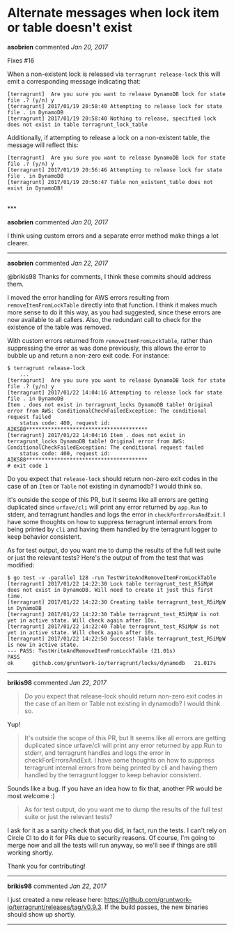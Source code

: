 # Alternate messages when lock item or table doesn't exist

**asobrien** commented *Jan 20, 2017*

Fixes #16 

When a non-existent lock is released via `terragrunt release-lock` this will emit a corresponding message indicating that:

```
[terragrunt]  Are you sure you want to release DynamoDB lock for state file .? (y/n) y
[terragrunt] 2017/01/19 20:58:40 Attempting to release lock for state file . in DynamoDB
[terragrunt] 2017/01/19 20:58:40 Nothing to release, specified lock does not exist in table terragrunt_lock_table
```

Additionally, if attempting to release a lock on a non-existent table, the message will reflect this:

```
[terragrunt]  Are you sure you want to release DynamoDB lock for state file .? (y/n) y
[terragrunt] 2017/01/19 20:56:46 Attempting to release lock for state file . in DynamoDB
[terragrunt] 2017/01/19 20:56:47 Table non_existent_table does not exist in DynamoDB!
```

<br />
***


**asobrien** commented *Jan 20, 2017*

I think using custom errors and a separate error method make things a lot clearer. 
***

**asobrien** commented *Jan 22, 2017*

@brikis98 Thanks for comments, I think these commits should address them. 

I moved the error handling for AWS errors resulting from `removeItemFromLockTable` directly into that function. I think it makes much more sense to do it this way, as you had suggested, since these errors are now available to all callers. Also, the redundant call to check for the existence of the table was removed.

With custom errors returned from `removeItemFromLockTable`, rather than suppressing the error as was done previously, this allows the error to bubble up and return a non-zero exit code. For instance:

```
$ terragrunt release-lock
    ...
[terragrunt]  Are you sure you want to release DynamoDB lock for state file .? (y/n) y
[terragrunt] 2017/01/22 14:04:16 Attempting to release lock for state file . in DynamoDB
Item . does not exist in terragrunt_locks DynamoDB table! Original error from AWS: ConditionalCheckFailedException: The conditional request failed
	status code: 400, request id: AIKS88***************************************
[terragrunt] 2017/01/22 14:04:16 Item . does not exist in terragrunt_locks DynamoDB table! Original error from AWS: ConditionalCheckFailedException: The conditional request failed
	status code: 400, request id: AIKS88***************************************
# exit code 1
```

Do you expect that `release-lock` should return non-zero exit codes in the case of an `Item` or `Table` not existing in dynamodb? I would think so. 

It's outside the scope of this PR, but It seems like all errors are getting duplicated since `urfave/cli` will print any error returned by `app.Run` to stderr, and terragrunt handles and logs the error in `checkForErrorsAndExit`. I have some thoughts on how to suppress terragrunt internal errors from being printed by `cli` and having them handled by the terragrunt logger to keep behavior consistent.

As for test output, do you want me to dump the results of the full test suite or just the relevant tests? Here's the output of from the test that was modified:

```
$ go test -v -parallel 128 -run TestWriteAndRemoveItemFromLockTable
[terragrunt] 2017/01/22 14:22:30 Lock table terragrunt_test_R5iMpW does not exist in DynamoDB. Will need to create it just this first time.
[terragrunt] 2017/01/22 14:22:30 Creating table terragrunt_test_R5iMpW in DynamoDB
[terragrunt] 2017/01/22 14:22:30 Table terragrunt_test_R5iMpW is not yet in active state. Will check again after 10s.
[terragrunt] 2017/01/22 14:22:40 Table terragrunt_test_R5iMpW is not yet in active state. Will check again after 10s.
[terragrunt] 2017/01/22 14:22:50 Success! Table terragrunt_test_R5iMpW is now in active state.
--- PASS: TestWriteAndRemoveItemFromLockTable (21.01s)
PASS
ok  	github.com/gruntwork-io/terragrunt/locks/dynamodb	21.017s
```

***

**brikis98** commented *Jan 22, 2017*

> Do you expect that release-lock should return non-zero exit codes in the case of an Item or Table not existing in dynamodb? I would think so.

Yup!

> It's outside the scope of this PR, but It seems like all errors are getting duplicated since urfave/cli will print any error returned by app.Run to stderr, and terragrunt handles and logs the error in checkForErrorsAndExit. I have some thoughts on how to suppress terragrunt internal errors from being printed by cli and having them handled by the terragrunt logger to keep behavior consistent.

Sounds like a bug. If you have an idea how to fix that, another PR would be most welcome :)

> As for test output, do you want me to dump the results of the full test suite or just the relevant tests? 

I ask for it as a sanity check that you did, in fact, run the tests. I can't rely on Circle CI to do it for PRs due to security reasons. Of course, I'm going to merge now and all the tests will run anyway, so we'll see if things are still working shortly.

Thank you for contributing!
***

**brikis98** commented *Jan 22, 2017*

I just created a new release here: https://github.com/gruntwork-io/terragrunt/releases/tag/v0.9.3. If the build passes, the new binaries should show up shortly.
***

